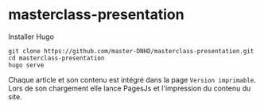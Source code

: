 # masterclass-presentation

Installer Hugo

```
git clone https://github.com/master-DNHD/masterclass-presentation.git
cd masterclass-presentation
hugo serve
```

Chaque article et son contenu est intégré dans la page `Version imprimable`. Lors de son chargement elle lance PagesJs et l'impression du contenu du site.
